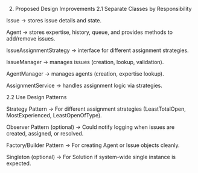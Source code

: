 2. Proposed Design Improvements
   2.1 Separate Classes by Responsibility

Issue → stores issue details and state.

Agent → stores expertise, history, queue, and provides methods to add/remove issues.

IssueAssignmentStrategy → interface for different assignment strategies.

IssueManager → manages issues (creation, lookup, validation).

AgentManager → manages agents (creation, expertise lookup).

AssignmentService → handles assignment logic via strategies.

2.2 Use Design Patterns

Strategy Pattern → For different assignment strategies (LeastTotalOpen, MostExperienced, LeastOpenOfType).

Observer Pattern (optional) → Could notify logging when issues are created, assigned, or resolved.

Factory/Builder Pattern → For creating Agent or Issue objects cleanly.

Singleton (optional) → For Solution if system-wide single instance is expected.